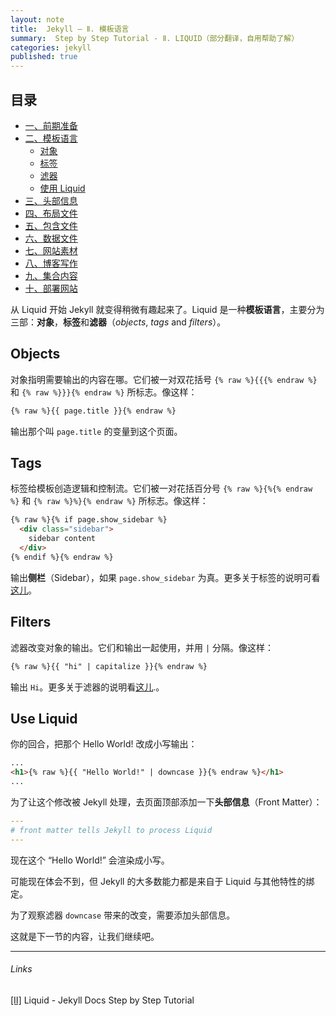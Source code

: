 ```yaml
---
layout: note
title:  Jekyll — Ⅱ. 模板语言
summary:  Step by Step Tutorial - Ⅱ. LIQUID（部分翻译，自用帮助了解）
categories: jekyll
published: true
---
```


## 目录

- [一、前期准备 ](../jekyll/01st-setup.html)
- [二、模板语言 ](../jekyll/02nd-Liquid.html)
	- [对象](#objects) 
	- [标签](#tags)
	- [滤器](#filters)
	- [使用 Liquid](#use-liquid)
- [三、头部信息  ](../jekyll/03rd-Front-Matter.html)
- [四、布局文件 ](../jekyll/04th-Layouts.html)
- [五、包含文件 ](../jekyll/05th-Includes.html)
- [六、数据文件 ](../jekyll/06th-Data-Files.html)
- [七、网站素材 ](../jekyll/07th-Assets.html)
- [八、博客写作 ](../jekyll/08th-Blogging.html)
- [九、集合内容 ](../jekyll/09th-Collections.html)
- [十、部署网站 ](../jekyll/10th-Deployment.html)

从 Liquid 开始 Jekyll 就变得稍微有趣起来了。Liquid 是一种**模板语言**，主要分为三部：**对象**，**标签**和**滤器**（*objects*, *tags* and *filters*）。

## Objects
对象指明需要输出的内容在哪。它们被一对双花括号 `{% raw %}{{{% endraw %}` 和 `{% raw %}}}{% endraw %}` 所标志。像这样：
```html
{% raw %}{{ page.title }}{% endraw %}
```

输出那个叫 `page.title` 的变量到这个页面。

## Tags
标签给模板创造逻辑和控制流。它们被一对花括百分号 `{% raw %}{%{% endraw %}` 和 `{% raw %}%}{% endraw %}` 所标志。像这样：
```html
{% raw %}{% if page.show_sidebar %}
  <div class="sidebar">
    sidebar content
  </div>
{% endif %}{% endraw %}
```

输出**侧栏**（Sidebar），如果 `page.show_sidebar` 为真。更多关于标签的说明可看[这儿](https://jekyllrb.com/docs/liquid/tags/)。

## Filters
滤器改变对象的输出。它们和输出一起使用，并用 `|` 分隔。像这样：
```html
{% raw %}{{ "hi" | capitalize }}{% endraw %}
```

输出 `Hi`。更多关于滤器的说明看[这儿](https://jekyllrb.com/docs/liquid/filters/).。

## Use Liquid
你的回合，把那个 Hello World! 改成小写输出：
```html
...
<h1>{% raw %}{{ "Hello World!" | downcase }}{% endraw %}</h1>
...
```

为了让这个修改被 Jekyll 处理，去页面顶部添加一下**头部信息**（Front Matter）：
```yaml
---
# front matter tells Jekyll to process Liquid
---
```

现在这个  “Hello World!” 会渲染成小写。

可能现在体会不到，但 Jekyll 的大多数能力都是来自于 Liquid 与其他特性的绑定。

为了观察滤器 `downcase` 带来的改变，需要添加头部信息。

这就是下一节的内容，让我们继续吧。

---
###### Links
[[Ⅱ]](https://jekyllrb.com/docs/step-by-step/02-liquid/) Liquid - Jekyll Docs Step by Step Tutorial

